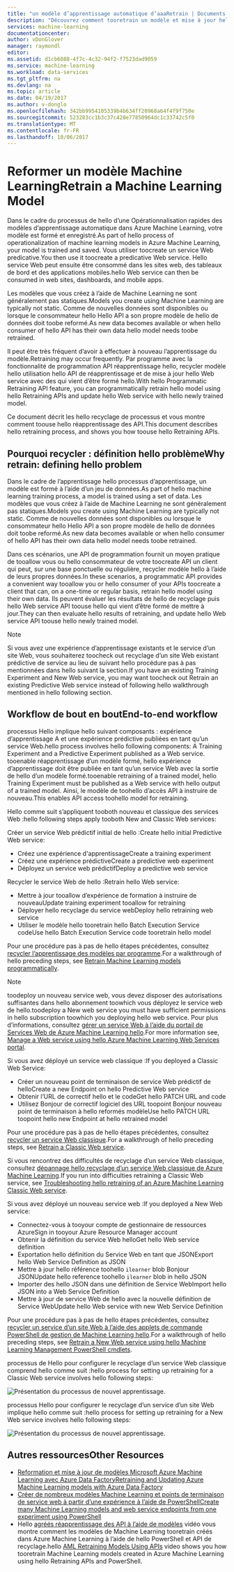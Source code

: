```yaml
---
title: "un modèle d’apprentissage automatique d’aaaRetrain | Documents Microsoft"
description: "Découvrez comment tooretrain un modèle et mise à jour hello Web service toouse hello qui vient d’être formé dans Azure Machine Learning."
services: machine-learning
documentationcenter: 
author: vDonGlover
manager: raymondl
editor: 
ms.assetid: d1cb6088-4f7c-4c32-94f2-f7523dad9059
ms.service: machine-learning
ms.workload: data-services
ms.tgt_pltfrm: na
ms.devlang: na
ms.topic: article
ms.date: 04/19/2017
ms.author: v-donglo
ms.openlocfilehash: 342bb9954105339b4b634ff20968a64f4f9f750e
ms.sourcegitcommit: 523283cc1b3c37c428e77850964dc1c33742c5f0
ms.translationtype: MT
ms.contentlocale: fr-FR
ms.lasthandoff: 10/06/2017
---
```

# <a name="retrain-a-machine-learning-model"></a><span data-ttu-id="e59c2-103">Reformer un modèle Machine Learning</span><span class="sxs-lookup"><span data-stu-id="e59c2-103">Retrain a Machine Learning Model</span></span>
<span data-ttu-id="e59c2-104">Dans le cadre du processus de hello d’une Opérationnalisation rapides des modèles d’apprentissage automatique dans Azure Machine Learning, votre modèle est formé et enregistré.</span><span class="sxs-lookup"><span data-stu-id="e59c2-104">As part of hello process of operationalization of machine learning models in Azure Machine Learning, your model is trained and saved.</span></span> <span data-ttu-id="e59c2-105">Vous utiliser toocreate un service Web predicative.</span><span class="sxs-lookup"><span data-stu-id="e59c2-105">You then use it toocreate a predicative Web service.</span></span> <span data-ttu-id="e59c2-106">Hello service Web peut ensuite être consommé dans les sites web, des tableaux de bord et des applications mobiles.</span><span class="sxs-lookup"><span data-stu-id="e59c2-106">hello Web service can then be consumed in web sites, dashboards, and mobile apps.</span></span> 

<span data-ttu-id="e59c2-107">Les modèles que vous créez à l’aide de Machine Learning ne sont généralement pas statiques.</span><span class="sxs-lookup"><span data-stu-id="e59c2-107">Models you create using Machine Learning are typically not static.</span></span> <span data-ttu-id="e59c2-108">Comme de nouvelles données sont disponibles ou lorsque le consommateur hello Hello API a son propre modèle de hello de données doit toobe reformé.</span><span class="sxs-lookup"><span data-stu-id="e59c2-108">As new data becomes available or when hello consumer of hello API has their own data hello model needs toobe retrained.</span></span> 

<span data-ttu-id="e59c2-109">Il peut être très fréquent d’avoir à effectuer à nouveau l’apprentissage du modèle.</span><span class="sxs-lookup"><span data-stu-id="e59c2-109">Retraining may occur frequently.</span></span> <span data-ttu-id="e59c2-110">Par programme avec la fonctionnalité de programmation API réapprentissage hello, recycler modèle hello utilisation hello API de réapprentissage et de mise à jour hello Web service avec des qui vient d’être formé hello.</span><span class="sxs-lookup"><span data-stu-id="e59c2-110">With hello Programmatic Retraining API feature, you can programmatically retrain hello model using hello Retraining APIs and update hello Web service with hello newly trained model.</span></span> 

<span data-ttu-id="e59c2-111">Ce document décrit les hello recyclage de processus et vous montre comment toouse hello réapprentissage des API.</span><span class="sxs-lookup"><span data-stu-id="e59c2-111">This document describes hello retraining process, and shows you how toouse hello Retraining APIs.</span></span>

## <a name="why-retrain-defining-hello-problem"></a><span data-ttu-id="e59c2-112">Pourquoi recycler : définition hello problème</span><span class="sxs-lookup"><span data-stu-id="e59c2-112">Why retrain: defining hello problem</span></span>
<span data-ttu-id="e59c2-113">Dans le cadre de l’apprentissage hello processus d’apprentissage, un modèle est formé à l’aide d’un jeu de données.</span><span class="sxs-lookup"><span data-stu-id="e59c2-113">As part of hello machine learning training process, a model is trained using a set of data.</span></span> <span data-ttu-id="e59c2-114">Les modèles que vous créez à l’aide de Machine Learning ne sont généralement pas statiques.</span><span class="sxs-lookup"><span data-stu-id="e59c2-114">Models you create using Machine Learning are typically not static.</span></span> <span data-ttu-id="e59c2-115">Comme de nouvelles données sont disponibles ou lorsque le consommateur hello Hello API a son propre modèle de hello de données doit toobe reformé.</span><span class="sxs-lookup"><span data-stu-id="e59c2-115">As new data becomes available or when hello consumer of hello API has their own data hello model needs toobe retrained.</span></span>

<span data-ttu-id="e59c2-116">Dans ces scénarios, une API de programmation fournit un moyen pratique de tooallow vous ou hello consommateur de votre toocreate API un client qui peut, sur une base ponctuelle ou régulière, recycler modèle hello à l’aide de leurs propres données.</span><span class="sxs-lookup"><span data-stu-id="e59c2-116">In these scenarios, a programmatic API provides a convenient way tooallow you or hello consumer of your APIs toocreate a client that can, on a one-time or regular basis, retrain hello model using their own data.</span></span> <span data-ttu-id="e59c2-117">Ils peuvent évaluer les résultats de hello de recyclage puis hello Web service API toouse hello qui vient d’être formé de mettre à jour.</span><span class="sxs-lookup"><span data-stu-id="e59c2-117">They can then evaluate hello results of retraining, and update hello Web service API toouse hello newly trained model.</span></span>

> [!NOTE]
> <span data-ttu-id="e59c2-118">Si vous avez une expérience d’apprentissage existants et le service d’un site Web, vous souhaiterez toocheck out recyclage d’un site Web existant prédictive de service au lieu de suivant hello procédure pas à pas mentionnées dans hello suivant la section.</span><span class="sxs-lookup"><span data-stu-id="e59c2-118">If you have an existing Training Experiment and New Web service, you may want toocheck out Retrain an existing Predictive Web service instead of following hello walkthrough mentioned in hello following section.</span></span>
> 
> 

## <a name="end-to-end-workflow"></a><span data-ttu-id="e59c2-119">Workflow de bout en bout</span><span class="sxs-lookup"><span data-stu-id="e59c2-119">End-to-end workflow</span></span>
<span data-ttu-id="e59c2-120">processus Hello implique hello suivant composants : expérience d’apprentissage A et une expérience prédictive publiées en tant qu’un service Web.</span><span class="sxs-lookup"><span data-stu-id="e59c2-120">hello process involves hello following components: A Training Experiment and a Predictive Experiment published as a Web service.</span></span> <span data-ttu-id="e59c2-121">tooenable réapprentissage d’un modèle formé, hello expérience d’apprentissage doit être publiée en tant qu’un service Web avec la sortie de hello d’un modèle formé.</span><span class="sxs-lookup"><span data-stu-id="e59c2-121">tooenable retraining of a trained model, hello Training Experiment must be published as a Web service with hello output of a trained model.</span></span> <span data-ttu-id="e59c2-122">Ainsi, le modèle de toohello d’accès API à instruire de nouveau.</span><span class="sxs-lookup"><span data-stu-id="e59c2-122">This enables API access toohello model for retraining.</span></span> 

<span data-ttu-id="e59c2-123">Hello comme suit s’appliquent tooboth nouveau et classique des services Web :</span><span class="sxs-lookup"><span data-stu-id="e59c2-123">hello following steps apply tooboth New and Classic Web services:</span></span>

<span data-ttu-id="e59c2-124">Créer un service Web prédictif initial de hello :</span><span class="sxs-lookup"><span data-stu-id="e59c2-124">Create hello initial Predictive Web service:</span></span>

* <span data-ttu-id="e59c2-125">Créez une expérience d'apprentissage</span><span class="sxs-lookup"><span data-stu-id="e59c2-125">Create a training experiment</span></span>
* <span data-ttu-id="e59c2-126">Créez une expérience prédictive</span><span class="sxs-lookup"><span data-stu-id="e59c2-126">Create a predictive web experiment</span></span>
* <span data-ttu-id="e59c2-127">Déployez un service web prédictif</span><span class="sxs-lookup"><span data-stu-id="e59c2-127">Deploy a predictive web service</span></span>

<span data-ttu-id="e59c2-128">Recycler le service Web de hello :</span><span class="sxs-lookup"><span data-stu-id="e59c2-128">Retrain hello Web service:</span></span>

* <span data-ttu-id="e59c2-129">Mettre à jour tooallow d’expérience de formation à instruire de nouveau</span><span class="sxs-lookup"><span data-stu-id="e59c2-129">Update training experiment tooallow for retraining</span></span>
* <span data-ttu-id="e59c2-130">Déployer hello recyclage du service web</span><span class="sxs-lookup"><span data-stu-id="e59c2-130">Deploy hello retraining web service</span></span>
* <span data-ttu-id="e59c2-131">Utiliser le modèle hello tooretrain hello Batch Execution Service code</span><span class="sxs-lookup"><span data-stu-id="e59c2-131">Use hello Batch Execution Service code tooretrain hello model</span></span>

<span data-ttu-id="e59c2-132">Pour une procédure pas à pas de hello étapes précédentes, consultez [recycler l’apprentissage des modèles par programme](machine-learning-retrain-models-programmatically.md).</span><span class="sxs-lookup"><span data-stu-id="e59c2-132">For a walkthrough of hello preceding steps, see [Retrain Machine Learning models programmatically](machine-learning-retrain-models-programmatically.md).</span></span>

> [!NOTE] 
> <span data-ttu-id="e59c2-133">toodeploy un nouveau service web, vous devez disposer des autorisations suffisantes dans hello abonnement toowhich vous déployez le service web de hello.</span><span class="sxs-lookup"><span data-stu-id="e59c2-133">toodeploy a New web service you must have sufficient permissions in hello subscription toowhich you deploying hello web service.</span></span> <span data-ttu-id="e59c2-134">Pour plus d’informations, consultez [gérer un service Web à l’aide du portail de Services Web de Azure Machine Learning hello](machine-learning-manage-new-webservice.md).</span><span class="sxs-lookup"><span data-stu-id="e59c2-134">For more information see, [Manage a Web service using hello Azure Machine Learning Web Services portal](machine-learning-manage-new-webservice.md).</span></span> 

<span data-ttu-id="e59c2-135">Si vous avez déployé un service web classique :</span><span class="sxs-lookup"><span data-stu-id="e59c2-135">If you deployed a Classic Web Service:</span></span>

* <span data-ttu-id="e59c2-136">Créer un nouveau point de terminaison de service Web prédictif de hello</span><span class="sxs-lookup"><span data-stu-id="e59c2-136">Create a new Endpoint on hello Predictive Web service</span></span>
* <span data-ttu-id="e59c2-137">Obtenir l’URL de correctif hello et le code</span><span class="sxs-lookup"><span data-stu-id="e59c2-137">Get hello PATCH URL and code</span></span>
* <span data-ttu-id="e59c2-138">Utilisez Bonjour de correctif logiciel des URL toopoint Bonjour nouveau point de terminaison à hello reformés modèle</span><span class="sxs-lookup"><span data-stu-id="e59c2-138">Use hello PATCH URL toopoint hello new Endpoint at hello retrained model</span></span> 

<span data-ttu-id="e59c2-139">Pour une procédure pas à pas de hello étapes précédentes, consultez [recycler un service Web classique](machine-learning-retrain-a-classic-web-service.md).</span><span class="sxs-lookup"><span data-stu-id="e59c2-139">For a walkthrough of hello preceding steps, see [Retrain a Classic Web service](machine-learning-retrain-a-classic-web-service.md).</span></span>

<span data-ttu-id="e59c2-140">Si vous rencontrez des difficultés de recyclage d’un service Web classique, consultez [dépannage hello recyclage d’un service Web classique de Azure Machine Learning](machine-learning-troubleshooting-retraining-models.md).</span><span class="sxs-lookup"><span data-stu-id="e59c2-140">If you run into difficulties retraining a Classic Web service, see [Troubleshooting hello retraining of an Azure Machine Learning Classic Web service](machine-learning-troubleshooting-retraining-models.md).</span></span>

<span data-ttu-id="e59c2-141">Si vous avez déployé un nouveau service web :</span><span class="sxs-lookup"><span data-stu-id="e59c2-141">If you deployed a New Web service:</span></span>

* <span data-ttu-id="e59c2-142">Connectez-vous à tooyour compte de gestionnaire de ressources Azure</span><span class="sxs-lookup"><span data-stu-id="e59c2-142">Sign in tooyour Azure Resource Manager account</span></span>
* <span data-ttu-id="e59c2-143">Obtenir la définition du service Web hello</span><span class="sxs-lookup"><span data-stu-id="e59c2-143">Get hello Web service definition</span></span>
* <span data-ttu-id="e59c2-144">Exportation hello définition du Service Web en tant que JSON</span><span class="sxs-lookup"><span data-stu-id="e59c2-144">Export hello Web Service Definition as JSON</span></span>
* <span data-ttu-id="e59c2-145">Mettre à jour hello référence toohello `ilearner` blob Bonjour JSON</span><span class="sxs-lookup"><span data-stu-id="e59c2-145">Update hello reference toohello `ilearner` blob in hello JSON</span></span>
* <span data-ttu-id="e59c2-146">Importer des hello JSON dans une définition de Service Web</span><span class="sxs-lookup"><span data-stu-id="e59c2-146">Import hello JSON into a Web Service Definition</span></span>
* <span data-ttu-id="e59c2-147">Mettre à jour de service Web de hello avec la nouvelle définition de Service Web</span><span class="sxs-lookup"><span data-stu-id="e59c2-147">Update hello Web service with new Web Service Definition</span></span>

<span data-ttu-id="e59c2-148">Pour une procédure pas à pas de hello étapes précédentes, consultez [recycler un service d’un site Web à l’aide des applets de commande PowerShell de gestion de Machine Learning hello](machine-learning-retrain-new-web-service-using-powershell.md).</span><span class="sxs-lookup"><span data-stu-id="e59c2-148">For a walkthrough of hello preceding steps, see [Retrain a New Web service using hello Machine Learning Management PowerShell cmdlets](machine-learning-retrain-new-web-service-using-powershell.md).</span></span>

<span data-ttu-id="e59c2-149">processus de Hello pour configurer le recyclage d’un service Web classique comprend hello comme suit :</span><span class="sxs-lookup"><span data-stu-id="e59c2-149">hello process for setting up retraining for a Classic Web service involves hello following steps:</span></span>

![Présentation du processus de nouvel apprentissage.][1]

<span data-ttu-id="e59c2-151">processus Hello pour configurer le recyclage d’un service d’un site Web implique hello comme suit :</span><span class="sxs-lookup"><span data-stu-id="e59c2-151">hello process for setting up retraining for a New Web service involves hello following steps:</span></span>

![Présentation du processus de nouvel apprentissage.][7]

## <a name="other-resources"></a><span data-ttu-id="e59c2-153">Autres ressources</span><span class="sxs-lookup"><span data-stu-id="e59c2-153">Other Resources</span></span>
* [<span data-ttu-id="e59c2-154">Reformation et mise à jour de modèles Microsoft Azure Machine Learning avec Azure Data Factory</span><span class="sxs-lookup"><span data-stu-id="e59c2-154">Retraining and Updating Azure Machine Learning models with Azure Data Factory</span></span>](https://azure.microsoft.com/blog/retraining-and-updating-azure-machine-learning-models-with-azure-data-factory/)
* [<span data-ttu-id="e59c2-155">Créer de nombreux modèles Machine Learning et points de terminaison de service web à partir d’une expérience à l’aide de PowerShell</span><span class="sxs-lookup"><span data-stu-id="e59c2-155">Create many Machine Learning models and web service endpoints from one experiment using PowerShell</span></span>](machine-learning-create-models-and-endpoints-with-powershell.md)
* <span data-ttu-id="e59c2-156">Hello [agréés réapprentissage des API à l’aide de modèles](https://www.youtube.com/watch?v=wwjglA8xllg) vidéo vous montre comment les modèles de Machine Learning tooretrain créés dans Azure Machine Learning à l’aide de hello PowerShell et API de recyclage.</span><span class="sxs-lookup"><span data-stu-id="e59c2-156">hello [AML Retraining Models Using APIs](https://www.youtube.com/watch?v=wwjglA8xllg) video shows you how tooretrain Machine Learning models created in Azure Machine Learning using hello Retraining APIs and PowerShell.</span></span>

<!--image links-->
[1]: ./media/machine-learning-retrain-machine-learning-model/machine-learning-retrain-models-programmatically-IMAGE01.png
[7]: ./media/machine-learning-retrain-machine-learning-model/machine-learning-retrain-models-programmatically-IMAGE07.png

